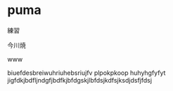 # puma
練習　

今川焼

www

biuefdesbreiwuhriuhebsriujfv
plpokpkoop
huhyhgfyfyt
jigfdkjbdfljndgfjbdfkjbfdgskjlbfdsjkdfsjksdjdsfjfdsj
